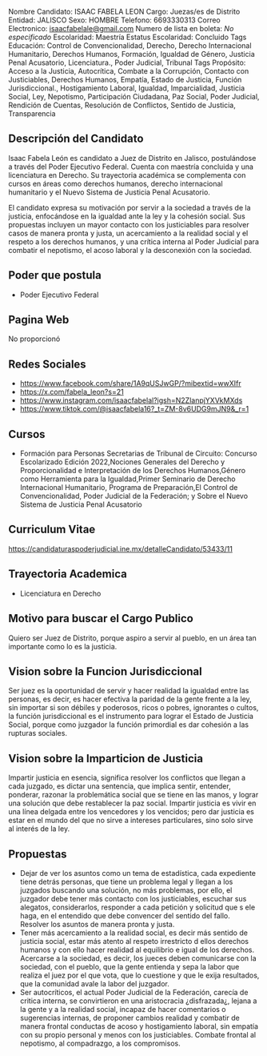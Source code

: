 Nombre Candidato: ISAAC FABELA LEON
Cargo: Juezas/es de Distrito
Entidad: JALISCO
Sexo: HOMBRE
Telefono: 6693330313
Correo Electronico: isaacfabelale@gmail.com
Numero de lista en boleta: *No especificado*
Escolaridad: Maestría
Estatus Escolaridad: Concluido
Tags Educación: Control de Convencionalidad, Derecho, Derecho Internacional Humanitario, Derechos Humanos, Formación, Igualdad de Género, Justicia Penal Acusatorio, Licenciatura., Poder Judicial, Tribunal
Tags Propósito: Acceso a la Justicia, Autocrítica, Combate a la Corrupción, Contacto con Justiciables, Derechos Humanos, Empatía, Estado de Justicia, Función Jurisdiccional., Hostigamiento Laboral, Igualdad, Imparcialidad, Justicia Social, Ley, Nepotismo, Participación Ciudadana, Paz Social, Poder Judicial, Rendición de Cuentas, Resolución de Conflictos, Sentido de Justicia, Transparencia


## Descripción del Candidato 

Isaac Fabela León es candidato a Juez de Distrito en Jalisco, postulándose a través del Poder Ejecutivo Federal. Cuenta con maestría concluida y una licenciatura en Derecho. Su trayectoria académica se complementa con cursos en áreas como derechos humanos, derecho internacional humanitario y el Nuevo Sistema de Justicia Penal Acusatorio.

El candidato expresa su motivación por servir a la sociedad a través de la justicia, enfocándose en la igualdad ante la ley y la cohesión social. Sus propuestas incluyen un mayor contacto con los justiciables para resolver casos de manera pronta y justa, un acercamiento a la realidad social y el respeto a los derechos humanos, y una crítica interna al Poder Judicial para combatir el nepotismo, el acoso laboral y la desconexión con la sociedad.


## Poder que postula

- Poder Ejecutivo Federal


## Pagina Web

No proporcionó


## Redes Sociales

- https://www.facebook.com/share/1A9qUSJwGP/?mibextid=wwXIfr
- https://x.com/fabela_leon?s=21
- https://www.instagram.com/isaacfabelal?igsh=N2ZlanpjYXVkMXds
- https://www.tiktok.com/@isaacfabela16?_t=ZM-8v6UDG9mJN9&_r=1


## Cursos

- Formación para Personas Secretarias de Tribunal de Circuito: Concurso Escolarizado Edición 2022,Nociones Generales del Derecho y Proporcionalidad e Interpretación de los Derechos Humanos,Género como Herramienta para la Igualdad,Primer Seminario de Derecho Internacional Humanitario, Programa de Preparación,El Control de Convencionalidad, Poder Judicial de la Federación; y Sobre el Nuevo Sistema de Justicia Penal Acusatorio


## Curriculum Vitae

https://candidaturaspoderjudicial.ine.mx/detalleCandidato/53433/11


## Trayectoria Academica

- Licenciatura en Derecho


## Motivo para buscar el Cargo Publico

Quiero ser Juez de Distrito, porque aspiro a servir al pueblo, en un área tan importante como lo es la justicia.


## Vision sobre la Funcion Jurisdiccional

Ser juez es la oportunidad de servir y hacer realidad la igualdad entre las personas, es decir, es hacer efectiva la paridad de la gente frente a la ley, sin importar si son débiles y poderosos, ricos o pobres, ignorantes o cultos, la función jurisdiccional es el instrumento para lograr el Estado de Justicia Social, porque como juzgador la función primordial es dar cohesión a las rupturas sociales.


## Vision sobre la Imparticion de Justicia

Impartir justicia en esencia, significa resolver los conflictos que llegan a cada juzgado, es dictar una sentencia, que implica sentir, entender, ponderar, razonar la problemática social que se tiene en las manos, y lograr una solución que debe restablecer la paz social. Impartir justicia es vivir en una línea delgada entre los vencedores y los vencidos; pero dar justicia es estar en el mundo del que no sirve a intereses particulares, sino solo sirve al interés de la ley.


## Propuestas

- Dejar de ver los asuntos como un tema de estadística, cada expediente tiene detrás personas, que tiene un problema legal y llegan a los juzgados buscando una solución, no más problemas, por ello, el juzgador debe tener más contacto con los justiciables, escuchar sus alegatos, considerarlos, responder a cada petición y solicitud que s ele haga, en el entendido que debe convencer del sentido del fallo. Resolver los asuntos de manera pronta y justa.
- Tener más acercamiento a la realidad social, es decir más sentido de justicia social, estar más atento al respeto irrestricto d ellos derechos humanos y con ello hacer realidad al equilibrio e igual de los derechos. Acercarse a la sociedad, es decir, los jueces deben comunicarse con la sociedad, con el pueblo, que la gente entienda y sepa la labor que realiza el juez por el que vota, que lo cuestione y que le exija resultados, que la comunidad avale la labor del juzgador.
- Ser autocríticos, el actual Poder Judicial de la Federación, carecía de critica interna, se convirtieron en una aristocracia ¿disfrazada¿, lejana a la gente y a la realidad social, incapaz de hacer comentarios o sugerencias internas, de proponer cambios realidad y combatir de manera frontal conductas de acoso y hostigamiento laboral, sin empatía con su propio personal y menos con los justiciables. Combate frontal al nepotismo, al compadrazgo, a los compromisos.

